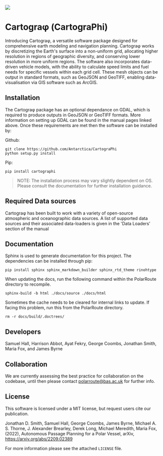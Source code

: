 ![](logo.jpg)

<!-- <a href="https://colab.research.google.com/drive/12D-CN10X7xAcXn_df0zNLHtdiiXxZVkz?usp=sharing"><img src="https://colab.research.google.com/assets/colab-badge.svg" alt="Open In Colab" alt="Colab">
<a href="https://antarctica.github.io/PolarRoute/"><img src="https://img.shields.io/badge/Manual%20-github.io%2FPolarRoute%2F-red" alt="Manual Page">
<a href="https://pypi.org/project/polar-route/"><img src="https://img.shields.io/pypi/v/polar-route" alt="PyPi">
<a href="https://github.com/antarctica/PolarRoute/tags"><img src="https://img.shields.io/github/v/tag/antarctica/PolarRoute" alt="Release Tag"></a>
<a href="https://github.com/antarctica/PolarRoute/issues"><img src="https://img.shields.io/github/issues/antarctica/PolarRoute" alt="Issues"></a>
<a href="https://github.com/antarctica/PolarRoute/blob/main/LICENSE"><img src="https://img.shields.io/github/license/antarctica/PolarRoute" alt="License"></a> -->

# Cartograφ (CartograPhi)

Introducing Cartograφ, a versatile software package designed for comprehensive earth modeling and navigation planning. Cartograφ works by discretizing the Earth's surface into a non-uniform grid, allocating higher resolution in regions of geographic diversity, and conserving lower resolution in more uniform regions. The software also incorporates data-driven vehicle models, with the ability to calculate speed limits and fuel needs for specific vessels within each grid cell. These mesh objects can be output in standard formats, such as GeoJSON and GeoTIFF, enabling data-visualisation via GIS software such as ArcGIS. 

## Installation
The Cartograφ package has an optional dependance on GDAL, which is required to produce outputs in GeoJSON or GeoTIFF formats. More information on setting up GDAL can be found in the manual pages linked above. Once these requirements are met then the software can be installed by:

Github:
```
git clone https://github.com/Antarctica/CartograPhi
python setup.py install
```

 Pip: 
```
pip install cartographi
```

> NOTE: The installation process may vary slightly dependent on OS. Please consult the documentation for further installation guidance.

## Required Data sources
Cartograφ has been built to work with a variety of open-source atmospheric and oceanographic data sources. 
A list of supported data sources and their associated data-loaders is given in the 
'Data Loaders' section of the manual

## Documentation
Sphinx is used to generate documentation for this project. The dependencies can be installed through pip:
```
pip install sphinx sphinx_markdown_builder sphinx_rtd_theme rinohtype
```
When updating the docs, run the following command within the PolarRoute directory to recompile.
```
sphinx-build -b html ./docs/source ./docs/html
```
Sometimes the cache needs to be cleared for internal links to update. If facing this problem, run this from the PolarRoute directory.
```
rm -r docs/build/.doctrees/
```
## Developers
Samuel Hall, Harrison Abbot, Ayat Fekry, George Coombs, Jonathan Smith, Maria Fox, and James Byrne 

## Collaboration
We are currently assessing the best practice for collaboration on the codebase, until then please contact [polarroute@bas.ac.uk](polarroute@bas.ac.uk) for further info.


## License
This software is licensed under a MIT license, but request users cite our publication.  

Jonathan D. Smith, Samuel Hall, George Coombs, James Byrne, Michael A. S. Thorne,  J. Alexander Brearley, Derek Long, Michael Meredith, Maria Fox,  (2022), Autonomous Passage Planning for a Polar Vessel, arXiv, https://arxiv.org/abs/2209.02389

For more information please see the attached ``LICENSE`` file. 

[version]: https://img.shields.io/PolarRoute/v/datadog-metrics.svg?style=flat-square
[downloads]: https://img.shields.io/PolarRoute/dm/datadog-metrics.svg?style=flat-square
